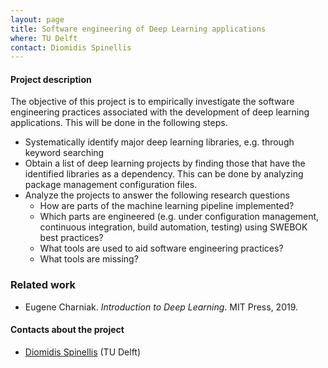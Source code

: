 ```yaml
---
layout: page
title: Software engineering of Deep Learning applications
where: TU Delft
contact: Diomidis Spinellis
---
```


#### Project description
The objective of this project is to empirically investigate
the software engineering practices associated with the development
of deep learning applications.
This will be done in the following steps.

* Systematically identify major deep learning libraries,
  e.g. through keyword searching
* Obtain a list of deep learning projects by finding those that have the
  identified libraries as a dependency.  This can be done
  by analyzing package management configuration files.
* Analyze the projects to answer the following research questions
  * How are parts of the machine learning pipeline implemented?
  * Which parts are engineered (e.g. under configuration management,
    continuous integration, build automation, testing) using SWEBOK
    best practices?
  * What tools are used to aid software engineering practices?
  * What tools are missing?

### Related work
*  Eugene Charniak. *Introduction to Deep Learning*. MIT Press, 2019.


#### Contacts about the project

* [Diomidis Spinellis](mailto:D.Spinellis@tudelft.nl) (TU Delft)
